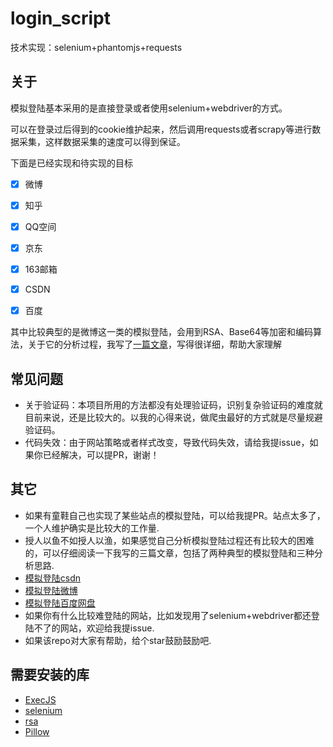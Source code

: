 # login_script
技术实现：selenium+phantomjs+requests


## 关于

模拟登陆基本采用的是直接登录或者使用selenium+webdriver的方式。

可以在登录过后得到的cookie维护起来，然后调用requests或者scrapy等进行数据采集，这样数据采集的速度可以得到保证。

下面是已经实现和待实现的目标

- [x] 微博
- [x] 知乎
- [x] QQ空间
- [x] 京东
- [x] 163邮箱
- [x] CSDN
- [x] 百度


其中比较典型的是微博这一类的模拟登陆，会用到RSA、Base64等加密和编码算法，关于它的分析过程，我写了[一篇文章](http://www.jianshu.com/p/816594c83c74)，写得很详细，帮助大家理解

## 常见问题

- 关于验证码：本项目所用的方法都没有处理验证码，识别复杂验证码的难度就目前来说，还是比较大的。以我的心得来说，做爬虫最好的方式就是尽量规避验证码。
- 代码失效：由于网站策略或者样式改变，导致代码失效，请给我提issue，如果你已经解决，可以提PR，谢谢！

## 其它

- 如果有童鞋自己也实现了某些站点的模拟登陆，可以给我提PR。站点太多了，一个人维护确实是比较大的工作量.
- 授人以鱼不如授人以渔，如果感觉自己分析模拟登陆过程还有比较大的困难的，可以仔细阅读一下我写的三篇文章，包括了两种典型的模拟登陆和三种分析思路.
 - [模拟登陆csdn](http://www.rookiefly.cn/detail/65)
 - [模拟登陆微博](http://www.jianshu.com/p/816594c83c74)
 - [模拟登陆百度网盘](http://www.jianshu.com/p/efcf030e68c5)
- 如果你有什么比较难登陆的网站，比如发现用了selenium+webdriver都还登陆不了的网站，欢迎给我提issue.
- 如果该repo对大家有帮助，给个star鼓励鼓励吧.

## 需要安装的库
- [ExecJS](https://pypi.org/project/PyExecJS/)
- [selenium](https://pypi.org/project/selenium/)
- [rsa](https://pypi.org/project/rsa/)
- [Pillow](https://pypi.org/project/Pillow/)